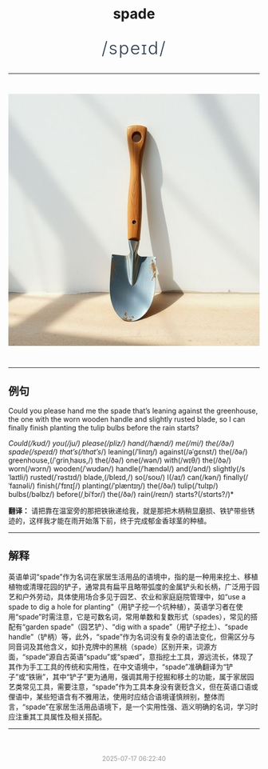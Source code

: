 <div align="center">

# spade

<div style="margin: 30px 0;">
<h1 style="font-size: 2.5em; font-weight: 300; letter-spacing: 2px; margin: 0; color: #2c3e50;">
/speɪd/
</h1>
</div>

</div>

---

<div align="center" style="margin: 40px 0;">

![spade](images/spade.png)

</div>

---

## 例句

Could you please hand me the spade that’s leaning against the greenhouse, the one with the worn wooden handle and slightly rusted blade, so I can finally finish planting the tulip bulbs before the rain starts?

*Could(/kʊd/) you(/ju/) please(/pliz/) hand(/hænd/) me(/mi/) the(/ðə/) spade(/speɪd/) that’s(/that’s*/) leaning(/ˈlinɪŋ/) against(/əˈgɛnst/) the(/ðə/) greenhouse,(/ˈgrinˌhaʊs,/) the(/ðə/) one(/wən/) with(/wɪθ/) the(/ðə/) worn(/wɔrn/) wooden(/ˈwʊdən/) handle(/ˈhændəl/) and(/ənd/) slightly(/sˈlaɪtli/) rusted(/ˈrəstɪd/) blade,(/bleɪd,/) so(/soʊ/) I(/aɪ/) can(/kən/) finally(/ˈfaɪnəli/) finish(/ˈfɪnɪʃ/) planting(/ˈplæntɪŋ/) the(/ðə/) tulip(/ˈtulɪp/) bulbs(/bəlbz/) before(/ˌbiˈfɔr/) the(/ðə/) rain(/reɪn/) starts?(/stɑrts?/)*

**翻译：** 请把靠在温室旁的那把铁锹递给我，就是那把木柄稍显磨损、铁铲带些锈迹的，这样我才能在雨开始落下前，终于完成郁金香球茎的种植。

---

## 解释

英语单词“spade”作为名词在家居生活用品的语境中，指的是一种用来挖土、移植植物或清理花园的铲子，通常具有扁平且略带弧度的金属铲头和长柄，广泛用于园艺和户外劳动，具体使用场合多见于园艺、农业和家庭庭院管理中，如“use a spade to dig a hole for planting”（用铲子挖一个坑种植），英语学习者在使用“spade”时需注意，它是可数名词，常用单数和复数形式（spades），常见的搭配有“garden spade”（园艺铲）、“dig with a spade”（用铲子挖土）、“spade handle”（铲柄）等，此外，“spade”作为名词没有复杂的语法变化，但需区分与同音词及其他含义，如扑克牌中的黑桃（spade）区别开来，词源方面，“spade”源自古英语“spadu”或“spæd”，意指挖土工具，源远流长，体现了其作为手工工具的传统和实用性，在中文语境中，“spade”准确翻译为“铲子”或“铁锹”，其中“铲子”更为通用，强调其用于挖掘和移土的功能，属于家居园艺类常见工具，需要注意，“spade”作为工具本身没有褒贬含义，但在英语口语或俚语中，某些短语含有不雅用法，使用时应结合语境谨慎辨别，整体而言，“spade”在家居生活用品语境下，是一个实用性强、涵义明确的名词，学习时应注重其工具属性及相关搭配。


---

<div align="center" style="margin-top: 50px;">
<small style="color: #999; font-size: 0.9em;">2025-07-17 06:22:40</small>
</div>
